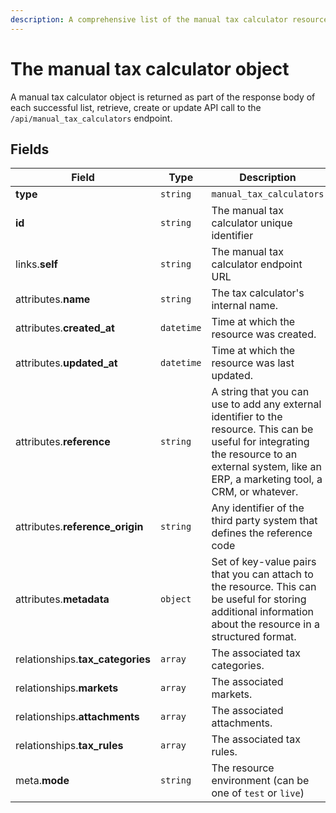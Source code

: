```yaml
---
description: A comprehensive list of the manual tax calculator resource's attributes and relationships
---
```


# The manual tax calculator object

A manual tax calculator object is returned as part of the response body of each successful list, retrieve, create or update API call to the `/api/manual_tax_calculators` endpoint.

## Fields

| Field          | Type     | Description                                  |
| -------------- | -------- | -------------------------------------------- |
| **type**       | `string` | `manual_tax_calculators`                        |
| **id**         | `string` | The manual tax calculator unique identifier  |
| links.**self** | `string` | The manual tax calculator endpoint URL       |
| attributes.**name** | `string` | The tax calculator's internal name. |
| attributes.**created_at** | `datetime` | Time at which the resource was created. |
| attributes.**updated_at** | `datetime` | Time at which the resource was last updated. |
| attributes.**reference** | `string` | A string that you can use to add any external identifier to the resource. This can be useful for integrating the resource to an external system, like an ERP, a marketing tool, a CRM, or whatever. |
| attributes.**reference_origin** | `string` | Any identifier of the third party system that defines the reference code |
| attributes.**metadata** | `object` | Set of key-value pairs that you can attach to the resource. This can be useful for storing additional information about the resource in a structured format. |
| relationships.**tax_categories** | `array` | The associated tax categories. |
| relationships.**markets** | `array` | The associated markets. |
| relationships.**attachments** | `array` | The associated attachments. |
| relationships.**tax_rules** | `array` | The associated tax rules. |
| meta.**mode** | `string` | The resource environment \(can be one of `test` or `live`\) |

